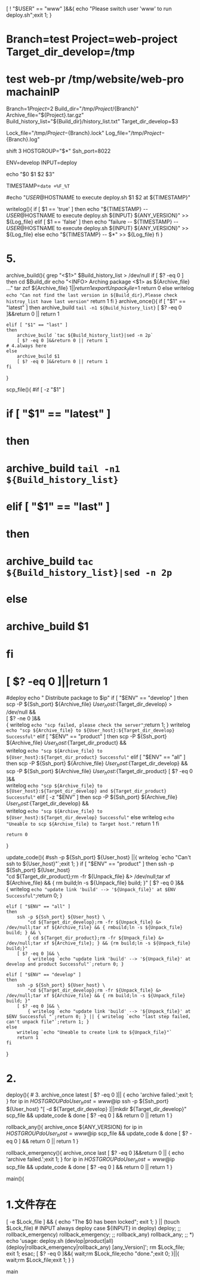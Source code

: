 [ ! "$USER" == "www" ]&&{ echo "Please switch user 'www' to run deploy.sh";exit 1; }

# Branch=test Project=web-project Target_dir_develop=/tmp
# test web-pr /tmp/website/web-pro machainIP
Branch=$1
Project=$2
Build_dir="/tmp/${Project}/${Branch}"
Archive_file="${Project}.tar.gz"
Build_history_list="${Build_dir}/history_list.txt"
Target_dir_develop=$3

Lock_file="/tmp/${Project}-${Branch}.lock"
Log_file="/tmp/${Project}-${Branch}.log"

shift 3
HOSTGROUP="$*"
Ssh_port=8022

ENV=develop
INPUT=deploy

echo "$0 $1 $2 $3"

TIMESTAMP=`date +%F_%T`

#echo "$USER@$HOSTNAME to execute deploy.sh $1 $2 at ${TIMESTAMP}"

writelog(){
    if [ $1 == 'true' ]
    then
        echo "${TIMESTAMP} -- $USER@$HOSTNAME to execute deploy.sh ${INPUT} ${ANY_VERSION}" >> ${Log_file}
    elif [ $1 == 'false' ]
    then
        echo "failure -- ${TIMESTAMP} -- $USER@$HOSTNAME to execute deploy.sh ${INPUT} ${ANY_VERSION}" >> ${Log_file}
    else
        echo "${TIMESTAMP} -- $*" >> ${Log_file}
    fi
}

# 5.
archive_build(){
    grep "\<$1\>" $Build_history_list > /dev/null
    if [ $? -eq 0 ]
    then
        cd $Build_dir
        echo "<INFO>    Arching package <$1> as ${Archive_file} ..."
        tar zcf ${Archive_file} $1 || return 1
        export Unpack_file=$1
        return 0
    else
        writelog `echo "Can not find the last version in ${Build_dir},Please check histroy_list have last version"`
        return 1
    fi
}
archive_once(){
    if [ "$1" == "latest" ]
    then
        archive_build `tail -n1 ${Build_history_list}`
        [ $? -eq 0 ]&&return 0 || return 1

    elif [ "$1" == "last" ]
    then
        archive_build `tac ${Build_history_list}|sed -n 2p`
        [ $? -eq 0 ]&&return 0 || return 1
    # 4.always here
    else
        archive_build $1
        [ $? -eq 0 ]&&return 0 || return 1
    fi
}

scp_file(){
    #if [ -z "$1" ]
#    if [ "$1" == "latest" ]
#    then
#       archive_build `tail -n1 ${Build_history_list}`
#
#    elif [ "$1" == "last" ]
#    then
#       archive_build `tac ${Build_history_list}|sed -n 2p`
#    else
#       archive_build $1
#    fi

#    [ $? -eq 0 ]||return 1
#deploy
    echo "<INFO>        Distribute package to $ip"
    if [ "$ENV" == "develop" ]
    then
        scp -P ${Ssh_port} ${Archive_file} ${User_host}:${Target_dir_develop} > /dev/null && \
        [ $? -ne 0 ]&& \
        { writelog `echo "scp failed, please check the server"`;return 1; }
            writelog `echo "scp ${Archive_file} to ${User_host}:${Target_dir_develop} Successful"`
    elif [ "$ENV" == "product" ]
    then
        scp -P ${Ssh_port} ${Archive_file} ${User_host}:${Target_dir_product} && \
            writelog `echo "scp ${Archive_file} to ${User_host}:${Target_dir_product} Successful"`
    elif [ "$ENV" == "all" ]
    then
        scp -P ${Ssh_port} ${Archive_file} ${User_host}:${Target_dir_develop} && \
            scp -P ${Ssh_port} ${Archive_file} ${User_host}:${Target_dir_product}
        [ $? -eq 0 ]&& \
            writelog `echo "scp ${Archive_file} to ${User_host}:${Target_dir_develop} and ${Target_dir_product} Successful"`
    elif [ -z "$ENV" ]
    then
        scp -P ${Ssh_port} ${Archive_file} ${User_host}:${Target_dir_develop} && \
            writelog `echo "scp ${Archive_file} to ${User_host}:${Target_dir_develop} Successful"`
    else
        writelog `echo "Uneable to scp ${Archive_file} to Target host."`
        return 1
    fi

    return 0
}

update_code(){
    #ssh -p ${Ssh_port} ${User_host} ||{ writelog `echo "Can't ssh to ${User_host}"`;exit 1; }
    if [ "$ENV" == "product" ]
    then
        ssh -p ${Ssh_port} ${User_host} \
            "cd ${Target_dir_product};rm -fr ${Unpack_file} &> /dev/null;tar xf ${Archive_file} && { rm build;ln -s ${Unpack_file} build; }"
        [ $? -eq 0 ]&& \
            { writelog `echo "update link 'build' --> '${Unpack_file}' at $ENV Successful"`;return 0; }

    elif [ "$ENV" == "all" ]
    then
        ssh -p ${Ssh_port} ${User_host} \
            "cd ${Target_dir_develop};rm -fr ${Unpack_file} &> /dev/null;tar xf ${Archive_file} && { rmbuild;ln -s ${Unpack_file} build; } && \
            { cd ${Target_dir_product};rm -fr ${Unpack_file} &> /dev/null;tar xf ${Archive_file}; } && {rm build;ln -s ${Unpack_file} build;}"
        [ $? -eq 0 ]&& \
            { writelog `echo "update link 'build' --> '${Unpack_file}' at develop and product Successful"`;return 0; }

    elif [ "$ENV" == "develop" ]
    then
        ssh -p ${Ssh_port} ${User_host} \
            "cd ${Target_dir_develop};rm -fr ${Unpack_file} &> /dev/null;tar xf ${Archive_file} && { rm build;ln -s ${Unpack_file} build; }"
        [ $? -eq 0 ]&& \
            { writelog `echo "update link 'build' --> '${Unpack_file}' at $ENV Successful "`;return 0; } || { writelog `echo "last step failed, can't unpack file"`;return 1; }
    else
        writelog `echo "Uneable to create link to ${Unpack_file}"`
        return 1
    fi
}

# 2.
deploy(){
    # 3.
    archive_once latest
    [ $? -eq 0 ]|| { echo 'archive failed.';exit 1; }
    for ip in $HOSTGROUP
    do
        User_host=www@$ip
                ssh -p ${Ssh_port} ${User_host} "[ -d ${Target_dir_develop} ]||mkdir ${Target_dir_develop}"
        scp_file && update_code &
    done
    [ $? -eq 0 ] && return 0 || return 1
}

rollback_any(){
    archive_once ${ANY_VERSION}
    for ip in $HOSTGROUP
    do
        User_host=www@$ip
        scp_file && update_code &
    done
    [ $? -eq 0 ] && return 0 || return 1
}

rollback_emergency(){
    archive_once last
    [ $? -eq 0 ]&&return 0 || { echo 'archive failed.';exit 1; }
    for ip in $HOSTGROUP
    do
        User_host=www@$ip
        scp_file && update_code &
    done
    [ $? -eq 0 ] && return 0 || return 1
}

main(){
# 1.文件存在
[ -e $Lock_file ] && { echo "The $0 has been locked"; exit 1; } || (touch $Lock_file)
    # INPUT always deploy
    case ${INPUT} in
        deploy)
                deploy;
                ;;
        rollback_emergency)
                rollback_emergency;
                ;;
        rollback_any)
                rollback_any;
                ;;
        *)
            echo 'usage: deploy.sh (devlop|product|all) (deploy|rollback_emergency|rollback_any) [any_Version]';
            rm $Lock_file;
            exit 1;
    esac;
    [ $? -eq 0 ]&&{ wait;rm $Lock_file;echo "done.";exit 0; }||{ wait;rm $Lock_file;exit 1; }
}

main